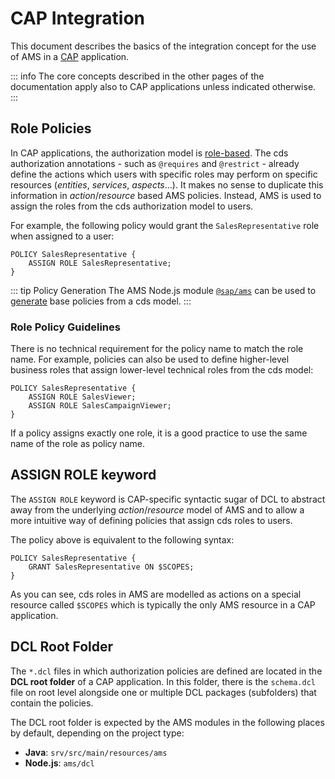 # CAP Integration
This document describes the basics of the integration concept for the use of AMS in a [CAP](https://cap.cloud.sap/docs/) application.

::: info
The core concepts described in the other pages of the documentation apply also to CAP applications unless indicated otherwise.
:::

## Role Policies
In CAP applications, the authorization model is [role-based](https://cap.cloud.sap/docs/guides/security/authorization#role-based-authorization).
The cds authorization annotations - such as `@requires` and `@restrict` - already define the actions which users with specific roles may perform on specific resources (*entities*, *services*, *aspects*...).
It makes no sense to duplicate this information in *action*/*resource* based AMS policies. Instead, AMS is used to assign the roles from the cds authorization model to users.

For example, the following policy would grant the `SalesRepresentative` role when assigned to a user:

```dcl
POLICY SalesRepresentative {
    ASSIGN ROLE SalesRepresentative;
}
```

::: tip Policy Generation
The AMS Node.js module [`@sap/ams`](https://www.npmjs.com/package/@sap/ams) can be used to [generate](/CAP/cds-Plugin#base-policy-generation) base policies from a cds model.
:::

### Role Policy Guidelines
There is no technical requirement for the policy name to match the role name. For example, policies can also be used to define higher-level business roles that assign lower-level technical roles from the cds model:
```dcl
POLICY SalesRepresentative {
    ASSIGN ROLE SalesViewer;
    ASSIGN ROLE SalesCampaignViewer;
}
```

If a policy assigns exactly one role, it is a good practice to use the same name of the role as policy name.

## ASSIGN ROLE keyword
The `ASSIGN ROLE` keyword is CAP-specific syntactic sugar of DCL to abstract away from the underlying *action*/*resource* model of AMS and to allow a more intuitive way of defining policies that assign cds roles to users.

The policy above is equivalent to the following syntax:

```dcl
POLICY SalesRepresentative {
    GRANT SalesRepresentative ON $SCOPES;
}
```

As you can see, cds roles in AMS are modelled as actions on a special resource called `$SCOPES` which is typically the only AMS resource in a CAP application.

## DCL Root Folder
The `*.dcl` files in which authorization policies are defined are located in the **DCL root folder** of a CAP application.
In this folder, there is the `schema.dcl` file on root level alongside one or multiple DCL packages (subfolders) that contain the policies.

The DCL root folder is expected by the AMS modules in the following places by default, depending on the project type:
- **Java**: `srv/src/main/resources/ams`
- **Node.js**: `ams/dcl`
